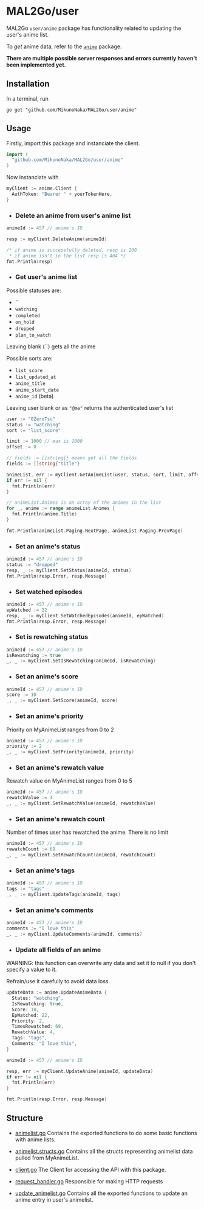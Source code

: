 # MAL2Go/user
MAL2Go `user/anime` package has functionality related to updating the user's anime list.

To *get* anime data, refer to the [`anime`](../../anime) package.

**There are multiple possible server responses and errors currently haven't been implemented yet.**

## Installation
In a terminal, run
``` fish
go get "github.com/MikunoNaka/MAL2Go/user/anime"
```

## Usage
Firstly, import this package and instanciate the client.
``` go
import (
  "github.com/MikunoNaka/MAL2Go/user/anime"
)
```

Now instanciate with
``` go
myClient := anime.Client {
  AuthToken: "Bearer " + yourTokenHere,
}
```

- ### Delete an anime from user's anime list
``` go
animeId := 457 // anime's ID

resp := myClient.DeleteAnime(animeId)

/* if anime is successfully deleted, resp is 200
 * if anime isn't in the list resp is 404 */
fmt.Println(resp)
```

- ### Get user's anime list
Possible statuses are:
- ``
- `watching`
- `completed`
- `on_hold`
- `dropped`
- `plan_to_watch`

Leaving blank (``) gets all the anime

Possible sorts are:
- `list_score`
- `list_updated_at`
- `anime_title`
- `anime_start_date`
- `anime_id` (beta)

Leaving user blank or as `"@me"` returns the authenticated user's list

``` go
user := "0ZeroTsu" 
status := "watching"
sort := "list_score"

limit := 1000 // max is 1000
offset := 0

// fields := []string{} means get all the fields
fields := []string{"title"}

animeList, err := myClient.GetAnimeList(user, status, sort, limit, offset, fields)
if err != nil {
  fmt.Println(err)
}

// animeList.Animes is an array of the animes in the list
for _, anime := range animeList.Animes {
  fmt.Println(anime.Title)
}

fmt.Println(animeList.Paging.NextPage, animeList.Paging.PrevPage)
```

- ### Set an anime's status
``` go
animeId := 457 // anime's ID
status := "dropped"
resp, _ := myClient.SetStatus(animeId, status)
fmt.Println(resp.Error, resp.Message)
```

- ### Set watched episodes
``` go
animeId := 457 // anime's ID
epWatched := 22
resp, _ := myClient.SetWatchedEpisodes(animeId, epWatched)
fmt.Println(resp.Error, resp.Message)
```

- ### Set is rewatching status
``` go
animeId := 457 // anime's ID
isRewatching := true
_, _ := myClient.SetIsRewatching(animeId, isRewatching)
```

- ### Set an anime's score
``` go
animeId := 457 // anime's ID
score := 10
_, _ := myClient.SetScore(animeId, score)
```

- ### Set an anime's priority
Priority on MyAnimeList ranges from 0 to 2
``` go
animeId := 457 // anime's ID
priority := 2
_, _ := myClient.SetPriority(animeId, priority)
```

- ### Set an anime's rewatch value
Rewatch value on MyAnimeList ranges from 0 to 5
``` go
animeId := 457 // anime's ID
rewatchValue := 4
_, _ := myClient.SetRewatchValue(animeId, rewatchValue)
```

- ### Set an anime's rewatch count
Number of times user has rewatched the anime. There is no limit
``` go
animeId := 457 // anime's ID
rewatchCount := 69
_, _ := myClient.SetRewatchCount(animeId, rewatchCount)
```

- ### Set an anime's tags
``` go
animeId := 457 // anime's ID
tags := "tags"
_, _ := myClient.UpdateTags(animeId, tags)
```

- ### Set an anime's comments
``` go
animeId := 457 // anime's ID
comments := "I love this"
_, _ := myClient.UpdateComments(animeId, comments)
```

- ### Update all fields of an anime
WARNING: this function can overwrite any data and set it to null 
if you don't specify a value to it.

Refrain/use it carefully to avoid data loss.

``` go
updateData := anime.UpdateAnimeData {
  Status: "watching",
  IsRewatching: true,
  Score: 10,
  EpWatched: 22,
  Priority: 2,
  TimesRewatched: 69,
  RewatchValue: 4,
  Tags: "tags",
  Comments: "I love this",
}

animeId := 457 // anime's ID

resp, err := myClient.UpdateAnime(animeId, updateData)
if err != nil {
  fmt.Println(err)
}

fmt.Println(resp.Error, resp.Message)
```

## Structure
- [animelist.go](animelist.go)
Contains the exported functions to do some basic functions with anime lists.

- [animelist.structs.go](animelist.structs.go)
Contains all the structs representing animelist data pulled from MyAnimeList.

- [client.go](client.go)
The Client for accessing the API with this package.

- [request_handler.go](request_handler.go)
Responsible for making HTTP requests

- [update_animelist.go](update_animelist.go)
Contains all the exported functions to update an anime entry in user's animelist.
